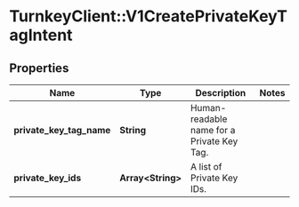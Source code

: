 # TurnkeyClient::V1CreatePrivateKeyTagIntent

## Properties
Name | Type | Description | Notes
------------ | ------------- | ------------- | -------------
**private_key_tag_name** | **String** | Human-readable name for a Private Key Tag. | 
**private_key_ids** | **Array&lt;String&gt;** | A list of Private Key IDs. | 

